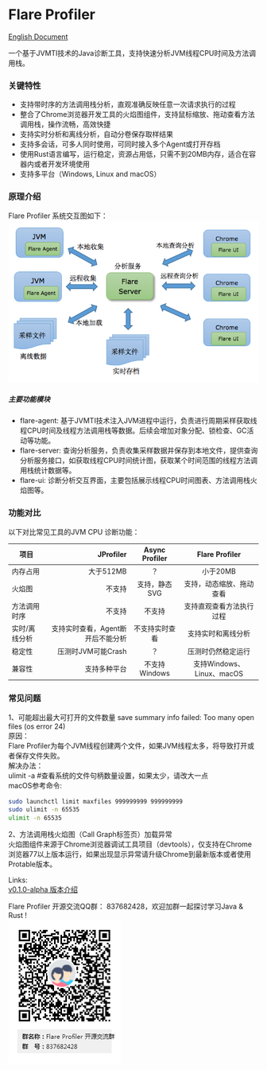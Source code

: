 # Flare Profiler
[English Document](README_EN.md)    

一个基于JVMTI技术的Java诊断工具，支持快速分析JVM线程CPU时间及方法调用栈。

### 关键特性
- 支持带时序的方法调用栈分析，直观准确反映任意一次请求执行的过程
- 整合了Chrome浏览器开发工具的火焰图组件，支持鼠标缩放、拖动查看方法调用栈，操作流畅，高效快捷
- 支持实时分析和离线分析，自动分卷保存取样结果
- 支持多会话，可多人同时使用，可同时接入多个Agent或打开存档
- 使用Rust语言编写，运行稳定，资源占用低，只需不到20MB内存，适合在容器内或者开发环境使用
- 支持多平台（Windows, Linux and macOS）

### 原理介绍

Flare Profiler 系统交互图如下：  
![系统交互图](doc/design/flare-profiler-interaction.png)  
  

##### 主要功能模块  
- flare-agent: 基于JVMTI技术注入JVM进程中运行，负责进行周期采样获取线程CPU时间及线程方法调用栈等数据。后续会增加对象分配、锁检查、GC活动等功能。
- flare-server: 查询分析服务，负责收集采样数据并保存到本地文件，提供查询分析服务接口，如获取线程CPU时间统计图，获取某个时间范围的线程方法调用栈统计数据等。
- flare-ui: 诊断分析交互界面，主要包括展示线程CPU时间图表、方法调用栈火焰图等。
  
### 功能对比
以下对比常见工具的JVM CPU 诊断功能：   
   
| 项目      | JProfiler |  Async Profiler | Flare Profiler |
| -------- | --------: | :-------------: |:------------:  |
| 内存占用   | 大于512MB   |   ？     |  小于20MB     |
| 火焰图     |   不支持 | 支持，静态SVG | 支持，动态缩放、拖动查看   |
| 方法调用时序 |  不支持 |  不支持 |  支持直观查看方法执行过程  |
| 实时/离线分析 |  支持实时查看，Agent断开后不能分析 |  不支持实时查看 |  支持实时和离线分析  |
| 稳定性 | 压测时JVM可能Crash | ？ | 压测时仍然稳定运行 |
| 兼容性 | 支持多种平台 | 不支持Windows | 支持Windows、Linux、macOS |


### 常见问题
1、可能超出最大可打开的文件数量
save summary info failed: Too many open files (os error 24)  
原因：  
   Flare Profiler为每个JVM线程创建两个文件，如果JVM线程太多，将导致打开或者保存文件失败。  
解决办法：  
   ulimit -a #查看系统的文件句柄数量设置，如果太少，请改大一点  
   macOS参考命令:  
   ```bash
   sudo launchctl limit maxfiles 999999999 999999999  
   sudo ulimit -n 65535  
   ulimit -n 65535  
   ```
   
2、方法调用栈火焰图（Call Graph标签页）加载异常  
火焰图组件来源于Chrome浏览器调试工具项目（devtools），仅支持在Chrome浏览器77以上版本运行，如果出现显示异常请升级Chrome到最新版本或者使用Protable版本。


Links:  
[v0.1.0-alpha 版本介绍](https://github.com/kylixs/kylixs.github.io/blob/master/flare-profiler-v0.1.0-alpha-demo.md)

Flare Profiler 开源交流QQ群： 837682428，欢迎加群一起探讨学习Java & Rust !  
![Flare Profiler 开源交流QQ群： 837682428](doc/flare-profiler-qq-group.png)  
